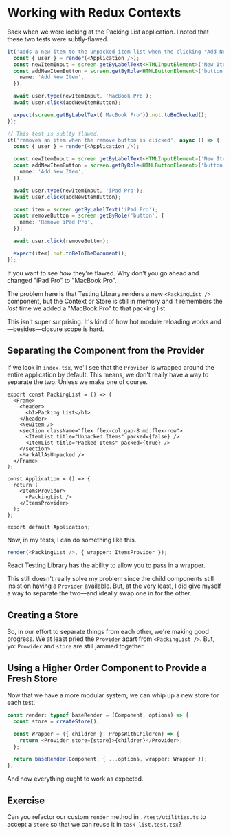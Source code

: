 # Working with Redux Contexts

Back when we were looking at the Packing List application. I noted that these two tests were subtly-flawed.

```ts
it('adds a new item to the unpacked item list when the clicking "Add New Item"', async () => {
  const { user } = render(<Application />);
  const newItemInput = screen.getByLabelText<HTMLInputElement>('New Item Name');
  const addNewItemButton = screen.getByRole<HTMLButtonElement>('button', {
    name: 'Add New Item',
  });

  await user.type(newItemInput, 'MacBook Pro');
  await user.click(addNewItemButton);

  expect(screen.getByLabelText('MacBook Pro')).not.toBeChecked();
});

// This test is sublty flawed.
it('removes an item when the remove button is clicked', async () => {
  const { user } = render(<Application />);

  const newItemInput = screen.getByLabelText<HTMLInputElement>('New Item Name');
  const addNewItemButton = screen.getByRole<HTMLButtonElement>('button', {
    name: 'Add New Item',
  });

  await user.type(newItemInput, 'iPad Pro');
  await user.click(addNewItemButton);

  const item = screen.getByLabelText('iPad Pro');
  const removeButton = screen.getByRole('button', {
    name: 'Remove iPad Pro',
  });

  await user.click(removeButton);

  expect(item).not.toBeInTheDocument();
});
```

If you want to see _how_ they're flawed. Why don't you go ahead and changed "iPad Pro" to "MacBook Pro".

The problem here is that Testing Library renders a new `<PackingList />` component, but the Context or Store is still in memory and it remembers the _last_ time we added a "MacBook Pro" to that packing list.

This isn't super surprising. It's kind of how hot module reloading works and—besides—closure scope is hard.

## Separating the Component from the Provider

If we look in `index.tsx`, we'll see that the `Provider` is wrapped around the entire application by default. This means, we don't really have a way to separate the two. Unless we make one of course.

```tsx
export const PackingList = () => (
  <Frame>
    <header>
      <h1>Packing List</h1>
    </header>
    <NewItem />
    <section className="flex flex-col gap-8 md:flex-row">
      <ItemList title="Unpacked Items" packed={false} />
      <ItemList title="Packed Items" packed={true} />
    </section>
    <MarkAllAsUnpacked />
  </Frame>
);

const Application = () => {
  return (
    <ItemsProvider>
      <PackingList />
    </ItemsProvider>
  );
};

export default Application;
```

Now, in my tests, I can do something like this.

```ts
render(<PackingList />, { wrapper: ItemsProvider });
```

React Testing Library has the ability to allow you to pass in a wrapper.

This still doesn't really solve my problem since the child components still insist on having a `Provider` available. But, at the very least, I did give myself a way to separate the two—and ideally swap one in for the other.

## Creating a Store

So, in our effort to separate things from each other, we're making good progress. We at least pried the `Provider` apart from `<PackingList />`. But, yo: `Provider` and `store` are still jammed together.

## Using a Higher Order Component to Provide a Fresh Store

Now that we have a more modular system, we can whip up a new store for each test.

```ts
const render: typeof baseRender = (Component, options) => {
  const store = createStore();

  const Wrapper = ({ children }: PropsWithChildren) => {
    return <Provider store={store}>{children}</Provider>;
  };

  return baseRender(Component, { ...options, wrapper: Wrapper });
};
```

And now everything ought to work as expected.

## Exercise

Can you refactor our custom `render` method in `./test/utilities.ts` to accept a `store` so that we can reuse it in `task-list.test.tsx`?
